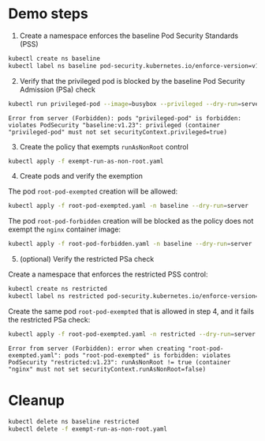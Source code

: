 # Demo steps

1. Create a namespace enforces the baseline Pod Security Standards (PSS)

```sh
kubectl create ns baseline
kubectl label ns baseline pod-security.kubernetes.io/enforce-version=v1.23 pod-security.kubernetes.io/enforce=baseline
```

2. Verify that the privileged pod is blocked by the baseline Pod Security Admission (PSa) check
```sh
kubectl run privileged-pod --image=busybox --privileged --dry-run=server -n baseline
```

```
Error from server (Forbidden): pods "privileged-pod" is forbidden: violates PodSecurity "baseline:v1.23": privileged (container "privileged-pod" must not set securityContext.privileged=true)
```

3. Create the policy that exempts `runAsNonRoot` control
```sh
kubectl apply -f exempt-run-as-non-root.yaml
```

4. Create pods and verify the exemption

The pod `root-pod-exempted` creation will be allowed:
```sh
kubectl apply -f root-pod-exempted.yaml -n baseline --dry-run=server
```

The pod `root-pod-forbidden` creation will be blocked as the policy does not exempt the `nginx` container image:
```sh
kubectl apply -f root-pod-forbidden.yaml -n baseline --dry-run=server
```

5. (optional) Verify the restricted PSa check

Create a namespace that enforces the restricted PSS control:
```sh
kubectl create ns restricted
kubectl label ns restricted pod-security.kubernetes.io/enforce-version=v1.23 pod-security.kubernetes.io/enforce=restricted
```

Create the same pod `root-pod-exempted` that is allowed in step 4, and it fails the restricted PSa check:

```sh
kubectl apply -f root-pod-exempted.yaml -n restricted --dry-run=server
```

```
Error from server (Forbidden): error when creating "root-pod-exempted.yaml": pods "root-pod-exempted" is forbidden: violates PodSecurity "restricted:v1.23": runAsNonRoot != true (container "nginx" must not set securityContext.runAsNonRoot=false)
```


# Cleanup
```sh
kubectl delete ns baseline restricted
kubectl delete -f exempt-run-as-non-root.yaml
```
